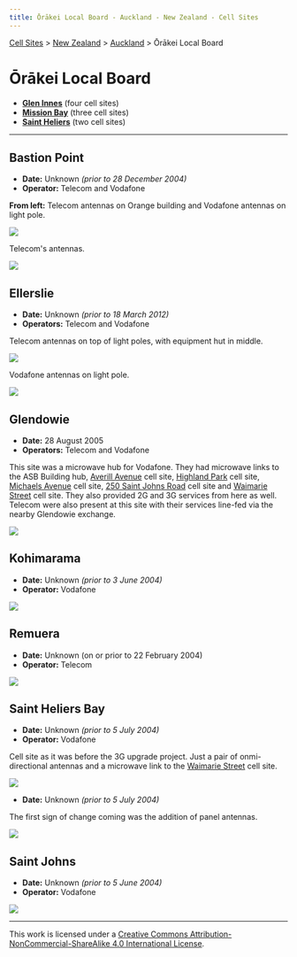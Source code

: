```yaml
---
title: Ōrākei Local Board - Auckland - New Zealand - Cell Sites
---
```


[Cell Sites](../../../) > [New Zealand](../../) > [Auckland](../) > Ōrākei Local Board

# Ōrākei Local Board

* **[Glen Innes](glen-innes)** (four cell sites)
* **[Mission Bay](mission-bay)** (three cell sites)
* **[Saint Heliers](saint-heliers)** (two cell sites)

---

## Bastion Point

* **Date:** Unknown *(prior to 28 December 2004)*
* **Operator:** Telecom and Vodafone

**From left:** Telecom antennas on Orange building and Vodafone antennas on light pole.

![](https://f001.backblazeb2.com/file/CellSites/NZ/AUK/%C5%8Cr%C4%81kei/20171119-124252.jpg)

Telecom's antennas.

![](https://f001.backblazeb2.com/file/CellSites/NZ/AUK/%C5%8Cr%C4%81kei/20171119-124253.jpg)

## Ellerslie

* **Date:** Unknown *(prior to 18 March 2012)*
* **Operators:** Telecom and Vodafone

Telecom antennas on top of light poles, with equipment hut in middle.

![](https://f001.backblazeb2.com/file/CellSites/NZ/AUK/%C5%8Cr%C4%81kei/20171119-124253c.jpg)

Vodafone antennas on light pole.

![](https://f001.backblazeb2.com/file/CellSites/NZ/AUK/%C5%8Cr%C4%81kei/20171119-124253d.jpg)

## Glendowie

* **Date:** 28 August 2005
* **Operators:** Telecom and Vodafone

This site was a microwave hub for Vodafone. They had microwave links to the ASB Building hub, [Averill
Avenue](kohimarama#averill-avenue) cell site, [Highland Park](../howick/#highland-park) cell site, [Michaels
Avenue](ellerslie#michaels-avenue) cell site, [250 Saint Johns Road](saint-johns#350-saint-johns-road) cell site and
[Waimarie Street](saint-heliers#waimarie-street) cell site. They also provided 2G and 3G services from here as well.
Telecom were also present at this site with their services line-fed via the nearby Glendowie exchange.

![](https://f001.backblazeb2.com/file/CellSites/NZ/AUK/%C5%8Cr%C4%81kei/20050828-155221.jpg)

## Kohimarama

* **Date:** Unknown *(prior to 3 June 2004)*
* **Operator:** Vodafone

![](https://f001.backblazeb2.com/file/CellSites/NZ/AUK/%C5%8Cr%C4%81kei/20171119-124251.jpg)

## Remuera

* **Date:** Unknown (on or prior to 22 February 2004)
* **Operator:** Telecom

![](https://f001.backblazeb2.com/file/CellSites/NZ/AUK/%C5%8Cr%C4%81kei/20171119-124251a.jpg)

## Saint Heliers Bay

* **Date:** Unknown *(prior to 5 July 2004)*
* **Operator:** Vodafone

Cell site as it was before the 3G upgrade project. Just a pair of onmi-directional antennas and a microwave link to
the [Waimarie Street](saint-heliers#waimarie-street) cell site.

![](https://f001.backblazeb2.com/file/CellSites/NZ/AUK/%C5%8Cr%C4%81kei/20171118-193854.jpg)

* **Date:** Unknown *(prior to 5 July 2004)*

The first sign of change coming was the addition of panel antennas.

![](https://f001.backblazeb2.com/file/CellSites/NZ/AUK/%C5%8Cr%C4%81kei/20171118-194022.jpg)

## Saint Johns

* **Date:** Unknown *(prior to 5 June 2004)*
* **Operator:** Vodafone

![](https://f001.backblazeb2.com/file/CellSites/NZ/AUK/%C5%8Cr%C4%81kei/20171119-124253b.jpg)

---

This work is licensed under a [Creative Commons Attribution-NonCommercial-ShareAlike 4.0 International License](http://creativecommons.org/licenses/by-nc-sa/4.0/).
